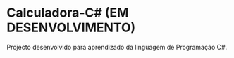 # Calculadora-C# (EM DESENVOLVIMENTO)
Projecto desenvolvido para aprendizado da linguagem de Programação C#.
